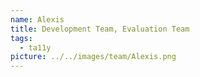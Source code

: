 ```yaml
---
name: Alexis
title: Development Team, Evaluation Team
tags:
  - ta11y
picture: ../../images/team/Alexis.png
---
```

